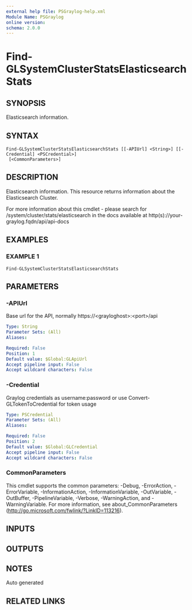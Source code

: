 ```yaml
---
external help file: PSGraylog-help.xml
Module Name: PSGraylog
online version:
schema: 2.0.0
---
```


# Find-GLSystemClusterStatsElasticsearchStats

## SYNOPSIS
Elasticsearch information.

## SYNTAX

```
Find-GLSystemClusterStatsElasticsearchStats [[-APIUrl] <String>] [[-Credential] <PSCredential>]
 [<CommonParameters>]
```

## DESCRIPTION
Elasticsearch information.
This resource returns information about the Elasticsearch Cluster.

For more information about this cmdlet - please search for /system/cluster/stats/elasticsearch in the docs available at http(s)://your-graylog.fqdn/api/api-docs

## EXAMPLES

### EXAMPLE 1
```
Find-GLSystemClusterStatsElasticsearchStats
```

## PARAMETERS

### -APIUrl
Base url for the API, normally https://\<grayloghost\>:\<port\>/api

```yaml
Type: String
Parameter Sets: (All)
Aliases:

Required: False
Position: 1
Default value: $Global:GLApiUrl
Accept pipeline input: False
Accept wildcard characters: False
```

### -Credential
Graylog credentials as username:password or use Convert-GLTokenToCredential for token usage

```yaml
Type: PSCredential
Parameter Sets: (All)
Aliases:

Required: False
Position: 2
Default value: $Global:GLCredential
Accept pipeline input: False
Accept wildcard characters: False
```

### CommonParameters
This cmdlet supports the common parameters: -Debug, -ErrorAction, -ErrorVariable, -InformationAction, -InformationVariable, -OutVariable, -OutBuffer, -PipelineVariable, -Verbose, -WarningAction, and -WarningVariable. For more information, see about_CommonParameters (http://go.microsoft.com/fwlink/?LinkID=113216).

## INPUTS

## OUTPUTS

## NOTES
Auto generated

## RELATED LINKS
